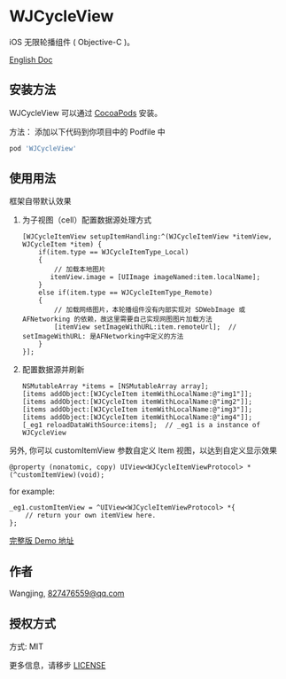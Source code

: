 # WJCycleView

iOS 无限轮播组件 ( Objective-C )。

[English Doc](https://github.com/wj19910/WJCycleView/README_EN.md)


## 安装方法

WJCycleView 可以通过 [CocoaPods](https://cocoapods.org) 安装。

方法： 添加以下代码到你项目中的 Podfile 中

```ruby
pod 'WJCycleView'
```

## 使用用法

框架自带默认效果

1. 为子视图（cell）配置数据源处理方式

	```objc
	[WJCycleItemView setupItemHandling:^(WJCycleItemView *itemView, WJCycleItem *item) {
	    if(item.type == WJCycleItemType_Local)
	    {
			// 加载本地图片
	       itemView.image = [UIImage imageNamed:item.localName];
	    }
	    else if(item.type == WJCycleItemType_Remote)
	    {
	    	// 加载网络图片，本轮播组件没有内部实现对 SDWebImage 或 AFNetworking 的依赖，故这里需要自己实现网图图片加载方法
	      	[itemView setImageWithURL:item.remoteUrl];  // setImageWithURL: 是AFNetworking中定义的方法
	    }
	}];
	```

2. 配置数据源并刷新

	```
	NSMutableArray *items = [NSMutableArray array];
   [items addObject:[WJCycleItem itemWithLocalName:@"img1"]];
   [items addObject:[WJCycleItem itemWithLocalName:@"img2"]];
   [items addObject:[WJCycleItem itemWithLocalName:@"img3"]];
   [items addObject:[WJCycleItem itemWithLocalName:@"img4"]];
   [_eg1 reloadDataWithSource:items];  // _eg1 is a instance of WJCycleView
	```

另外, 你可以 customItemView 参数自定义 Item 视图，以达到自定义显示效果

```
@property (nonatomic, copy) UIView<WJCycleItemViewProtocol> * (^customItemView)(void);
```
for example:

```
_eg1.customItemView = ^UIView<WJCycleItemViewProtocol> *{
	// return your own itemView here.
};
```

[完整版 Demo 地址](https://github.com/wj19910/WJCycleView)

## 作者

Wangjing, 827476559@qq.com

## 授权方式

方式: MIT

更多信息，请移步 [LICENSE](https://github.com/wj19910/WJCycleView/LICENSE)
